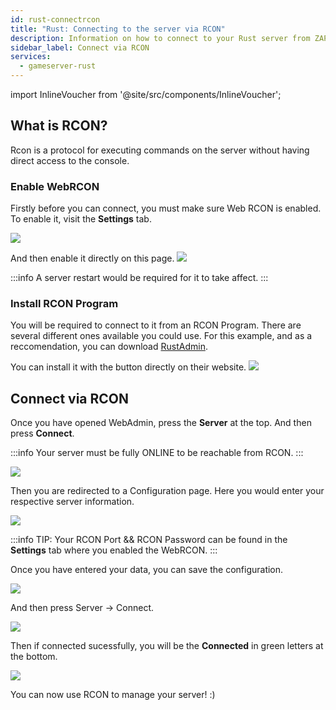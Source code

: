 ```yaml
---
id: rust-connectrcon
title: "Rust: Connecting to the server via RCON"
description: Information on how to connect to your Rust server from ZAP-Hosting via RCON to administer your server 
sidebar_label: Connect via RCON
services:
  - gameserver-rust
---
```


import InlineVoucher from '@site/src/components/InlineVoucher';

## What is RCON?

Rcon is a protocol for executing commands on the server without having direct access to the console.

<InlineVoucher />

### Enable WebRCON

Firstly before you can connect, you must make sure Web RCON is enabled.
To enable it, visit the **Settings** tab.

![](https://screensaver01.zap-hosting.com/index.php/s/RqpZcnBcEHY3gN2/preview)

And then enable it directly on this page.
![](https://screensaver01.zap-hosting.com/index.php/s/wJ5psnbAneZ6rMD/preview)

:::info
A server restart would be required for it to take affect. 
:::

### Install RCON Program

You will be required to connect to it from an RCON Program. There are several different ones available you could use.
For this example, and as a reccomendation, you can download [RustAdmin](https://www.rustadmin.com/).

You can install it with the button directly on their website.
![](https://screensaver01.zap-hosting.com/index.php/s/zNtESocaQPFwzCg/preview)

## Connect via RCON 

Once you have opened WebAdmin, press the **Server** at the top. And then press **Connect**.

:::info
Your server must be fully ONLINE to be reachable from RCON. 
:::

![](https://screensaver01.zap-hosting.com/index.php/s/bHLwGDCqH52Bye8/preview)

Then you are redirected to a Configuration page.
Here you would enter your respective server information.

![](https://screensaver01.zap-hosting.com/index.php/s/qmQFd7S79EpYWTE/preview)

:::info
TIP: Your RCON Port && RCON Password can be found in the **Settings** tab where you enabled the WebRCON. 
:::

Once you have entered your data, you can save the configuration.

![](https://screensaver01.zap-hosting.com/index.php/s/FDMqdsfAHrbiTpt/preview)

And then press Server -> Connect.

![](https://screensaver01.zap-hosting.com/index.php/s/4DLGZiQ5X6WJrzA/preview)

Then if connected sucessfully, you will be the **Connected** in green letters at the bottom.

![](https://screensaver01.zap-hosting.com/index.php/s/qzq68ENHzXGK69T/preview)

You can now use RCON to manage your server! :) 


<InlineVoucher />

